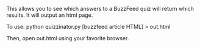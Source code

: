 This allows you to see which answers to a BuzzFeed quiz will return which results. It will output an html page.

To use:
python quizzinator.py [buzzfeed article HTML] > out.html

Then, open out.html using your favorite browser.

